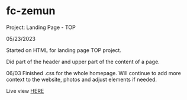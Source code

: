 # fc-zemun
Project: Landing Page - TOP


05/23/2023

Started on HTML for landing page TOP project.

Did part of the header and upper part of the content of a page.


06/03 Finished .css for the whole homepage.
Will continue to add more context to the website, photos and adjust elements if needed.


Live view <a href="https://deangnjidic.github.io/fc-zemun/">HERE</a>
